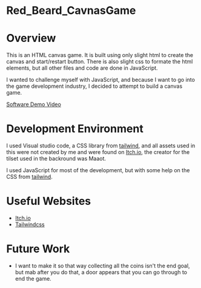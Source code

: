 # Red_Beard_CavnasGame
# Overview

This is an HTML canvas game. It is built using only slight html to create the canvas and start/restart button. There is also slight css to formate the html elements, but all other files and code are done in JavaScript.

I wanted to challenge myself with JavaScript, and because I want to go into the game development industry, I decided to attempt to build a canvas game.

[Software Demo Video](https://youtu.be/T4lcDIKkJU4)

# Development Environment

I used Visual studio code, a CSS library from [tailwind](https://cdn.tailwindcss.com), and all assets used in this were not created by me and were found on [Itch.io](itch.io), the creator for the tilset used in the backround was Maaot.

I used JavaScript for most of the development, but with some help on the CSS from [tailwind](https://cdn.tailwindcss.com).

# Useful Websites

* [Itch.io](http://itch.io)
* [Tailwindcss](https://cdn.tailwindcss.com)

# Future Work

* I want to make it so that way collecting all the coins isn't the end goal, but mab after you do that, a door appears that you can go through to end the game.